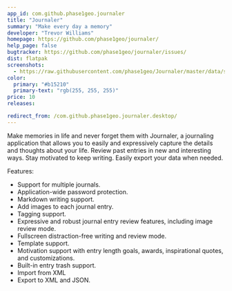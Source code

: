 ```yaml
---
app_id: com.github.phase1geo.journaler
title: "Journaler"
summary: "Make every day a memory"
developer: "Trevor Williams"
homepage: https://github.com/phase1geo/journaler/
help_page: false
bugtracker: https://github.com/phase1geo/journaler/issues/
dist: flatpak
screenshots:
  - https://raw.githubusercontent.com/phase1geo/Journaler/master/data/screenshots/screenshot-entry-solarized.png
color:
  primary: "#b15210"
  primary-text: "rgb(255, 255, 255)"
price: 10
releases:

redirect_from: /com.github.phase1geo.journaler.desktop/
---
```


<p>Make memories in life and never forget them with Journaler, a journaling application that allows you to easily and expressively capture the details and thoughts about your life.  Review past entries in new and interesting ways. Stay motivated to keep writing.  Easily export your data when needed.</p>
<p>Features:</p>
<ul>
<li>Support for multiple journals.</li>
<li>Application-wide password protection.</li>
<li>Markdown writing support.</li>
<li>Add images to each journal entry.</li>
<li>Tagging support.</li>
<li>Expressive and robust journal entry review features, including image review mode.</li>
<li>Fullscreen distraction-free writing and review mode.</li>
<li>Template support.</li>
<li>Motivation support with entry length goals, awards, inspirational quotes, and customizations.</li>
<li>Built-in entry trash support.</li>
<li>Import from XML</li>
<li>Export to XML and JSON.</li>
</ul>